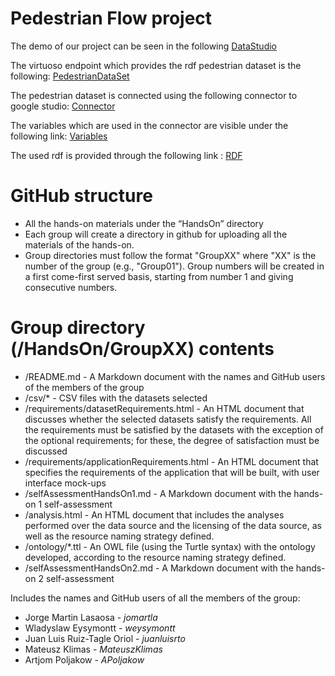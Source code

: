 Pedestrian Flow project
==================

The demo of our project can be seen in the following [DataStudio](https://datastudio.google.com/reporting/b3178807-28f6-4602-9ec9-cbe428dd9077/page/dXz3)

The virtuoso endpoint which provides the rdf pedestrian dataset is the following:
[PedestrianDataSet](http://vocab.linkeddata.es/sparql/pedestrians/)

The pedestrian dataset is connected using the following connector to google studio:
[Connector](https://github.com/DataFabricRus/datastudio-sparql-connector)

The variables which are used in the connector are visible under the following link:
[Variables](https://datastudio.google.com/datasources/81cae223-3f17-4986-a5fe-3e6e33963b35)

The used rdf is provided through the following link :
[RDF](https://onedrive.live.com/?authkey=%21AHpcyuXREHdY53U&cid=6732DC5DA2B5A3E4&id=6732DC5DA2B5A3E4%2135187&parId=root&action=locate )




# GitHub structure

* All the hands-on materials under the “HandsOn” directory
* Each group will create a directory in github for uploading all the materials of the hands-on. 
* Group directories must follow the format "GroupXX" where "XX" is the number of the group (e.g., "Group01"). Group numbers will be created in a first come-first served basis, starting from number 1 and giving consecutive numbers.

# Group directory (/HandsOn/GroupXX) contents

* /README.md - A Markdown document with the names and GitHub users of the members of the group 
* /csv/* - CSV files with the datasets selected 
* /requirements/datasetRequirements.html - An HTML document that discusses whether the selected datasets satisfy the requirements. All the requirements must be satisfied by the datasets with the exception of the optional requirements; for these, the degree of satisfaction must be discussed
* /requirements/applicationRequirements.html - An HTML document that specifies the requirements of the application that will be built, with user interface mock-ups
* /selfAssessmentHandsOn1.md - A Markdown document with the hands-on 1 self-assessment
* /analysis.html - An HTML document that includes the analyses performed over the data source and the licensing of the data source, as well as the resource naming strategy defined.
* /ontology/*.ttl - An OWL file (using the Turtle syntax) with the ontology developed, according to the resource naming strategy defined.
* /selfAssessmentHandsOn2.md - A Markdown document with the hands-on 2 self-assessment

Includes the names and GitHub users of all the members of the group:
* Jorge Martin Lasaosa - _jomartla_
* Wladyslaw Eysymontt - _weysymontt_
* Juan Luis Ruiz-Tagle Oriol - _juanluisrto_
* Mateusz Klimas - _MateuszKlimas_
* Artjom Poljakow - _APoljakow_




